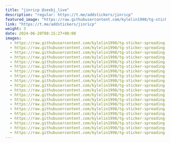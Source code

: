 ```yaml
---
title: "jinricp @sexbj_live"
description: "regular: https://t.me/addstickers/jinricp"
featured_image: "https://raw.githubusercontent.com/kylelin1998/tg-sticker-spreading-worldwide-images/main/img/9a78e5ae-df80-419d-b423-bae644563753.jpg"
link: "https://t.me/addstickers/jinricp"
weight: 3
date: 2024-06-28T08:15:27+08:00
images:
  - https://raw.githubusercontent.com/kylelin1998/tg-sticker-spreading-worldwide-images/main/img/9a78e5ae-df80-419d-b423-bae644563753.jpg
  - https://raw.githubusercontent.com/kylelin1998/tg-sticker-spreading-worldwide-images/main/img/c47536e2-ef79-4a64-b105-31b8275be7f2.jpg
  - https://raw.githubusercontent.com/kylelin1998/tg-sticker-spreading-worldwide-images/main/img/1b588b5d-3f53-46f2-8623-0e12c78e0275.jpg
  - https://raw.githubusercontent.com/kylelin1998/tg-sticker-spreading-worldwide-images/main/img/21f1bd2a-31ad-44d9-8f72-0c15e5681621.jpg
  - https://raw.githubusercontent.com/kylelin1998/tg-sticker-spreading-worldwide-images/main/img/ea1036bb-fd6b-47cf-8f8f-8ebf2e7e75a6.jpg
  - https://raw.githubusercontent.com/kylelin1998/tg-sticker-spreading-worldwide-images/main/img/251df8e0-e5bd-4949-a3a0-8fc6c90ca199.jpg
  - https://raw.githubusercontent.com/kylelin1998/tg-sticker-spreading-worldwide-images/main/img/62e2ca55-ec4f-42c5-af0d-600fc7192d97.jpg
  - https://raw.githubusercontent.com/kylelin1998/tg-sticker-spreading-worldwide-images/main/img/de77742d-8d1b-4315-8742-a7723ce44325.jpg
  - https://raw.githubusercontent.com/kylelin1998/tg-sticker-spreading-worldwide-images/main/img/28045e12-918e-470e-be6b-095ac0730ce7.jpg
  - https://raw.githubusercontent.com/kylelin1998/tg-sticker-spreading-worldwide-images/main/img/7fcef2a6-acfe-4de3-9508-e99e718e550c.jpg
  - https://raw.githubusercontent.com/kylelin1998/tg-sticker-spreading-worldwide-images/main/img/87abade9-c0ad-4683-b228-f7dfacbf6daa.jpg
  - https://raw.githubusercontent.com/kylelin1998/tg-sticker-spreading-worldwide-images/main/img/815783c9-9997-43c8-a2ba-5061b212baa5.jpg
  - https://raw.githubusercontent.com/kylelin1998/tg-sticker-spreading-worldwide-images/main/img/c80a463b-f1ab-4a7c-9896-dd0128b9c766.jpg
  - https://raw.githubusercontent.com/kylelin1998/tg-sticker-spreading-worldwide-images/main/img/d65f7140-aaf6-48f9-bba5-cccde41ad373.jpg
  - https://raw.githubusercontent.com/kylelin1998/tg-sticker-spreading-worldwide-images/main/img/dd0be8cd-b801-487f-be6b-799d6458aa5c.jpg
  - https://raw.githubusercontent.com/kylelin1998/tg-sticker-spreading-worldwide-images/main/img/d4d29bd3-980c-4525-b0a1-5d1b709cdd5e.jpg
  - https://raw.githubusercontent.com/kylelin1998/tg-sticker-spreading-worldwide-images/main/img/ec539e9a-edc2-47aa-8e13-144879273fd7.jpg
  - https://raw.githubusercontent.com/kylelin1998/tg-sticker-spreading-worldwide-images/main/img/aabad754-4692-44b9-8f25-53483ba6b009.jpg
  - https://raw.githubusercontent.com/kylelin1998/tg-sticker-spreading-worldwide-images/main/img/1b3407a0-353d-497a-8021-9c3368d805e6.jpg
  - https://raw.githubusercontent.com/kylelin1998/tg-sticker-spreading-worldwide-images/main/img/9760f4b5-bf51-4074-b27d-94e9d90a70b8.jpg
---
```

